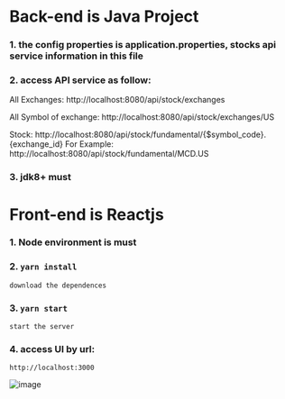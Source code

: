 # Back-end is Java Project
### 1. the config properties is application.properties,  stocks api service information in this file


### 2. access API service as follow:

  All Exchanges: http://localhost:8080/api/stock/exchanges
  
  All Symbol of exchange: http://localhost:8080/api/stock/exchanges/US
  
  Stock: http://localhost:8080/api/stock/fundamental/{$symbol_code}.{exchange_id} For Example:  http://localhost:8080/api/stock/fundamental/MCD.US

### 3. jdk8+ must

# Front-end is Reactjs

### 1. Node environment is must
### 2. `yarn install`  
	download the dependences
### 3. `yarn start`  
	start the server
### 4. access UI by url:	
	http://localhost:3000
![image](https://user-images.githubusercontent.com/67679233/178139362-ba4c41ac-73bb-4cb7-ad7b-5c2d23fa8a89.png)
